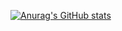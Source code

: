 [![Anurag's GitHub stats](https://github-readme-stats.vercel.app/api?username=BlueSchnabeltier&theme=synthwave)](https://github.com/anuraghazra/github-readme-stats)
